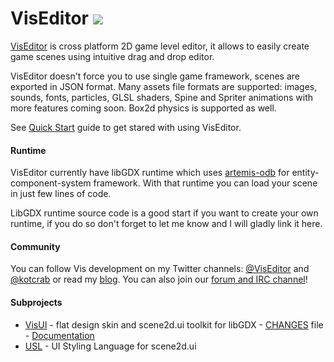 VisEditor [![](http://kotcrab.com:8080/buildStatus/icon?job=viseditor-edge)](http://kotcrab.com:8080/job/viseditor-edge/)
=========

[VisEditor](http://vis.kotcrab.com/) is cross platform 2D game level editor, it allows to easily create game scenes using intuitive drag and drop editor. 

VisEditor doesn't force you to use single game framework, scenes are exported in JSON format. Many assets file formats are supported: images, sounds, fonts, particles, GLSL shaders, Spine and Spriter animations with more features coming soon. Box2d physics is supported as well.

See [Quick Start](https://github.com/kotcrab/VisEditor/wiki/Quick-Start) guide to get stared with using VisEditor.

#### Runtime
VisEditor currently have libGDX runtime which uses [artemis-odb](https://github.com/junkdog/artemis-odb) for entity-component-system framework. With that runtime you can load your scene in just few lines of code.

LibGDX runtime source code is a good start if you want to create your own runtime, if you do so don't forget to let me know and I will gladly link it here.

#### Community
You can follow Vis development on my Twitter channels: [@VisEditor](https://twitter.com/VisEditor) and [@kotcrab](https://twitter.com/kotcrab) or read my [blog](http://kotcrab.com/).
You can also join our [forum and IRC channel](https://github.com/kotcrab/VisEditor/wiki/IRC-Channel-and-Forum)!

#### Subprojects
* [VisUI](https://github.com/kotcrab/VisEditor/wiki/VisUI) - flat design skin and scene2d.ui toolkit for libGDX - [CHANGES](https://github.com/kotcrab/VisEditor/blob/master/UI/CHANGES.md) file - [Documentation](https://github.com/kotcrab/VisEditor/wiki/VisUI)  
* [USL](https://github.com/kotcrab/VisEditor/wiki/USL) - UI Styling Language for scene2d.ui
